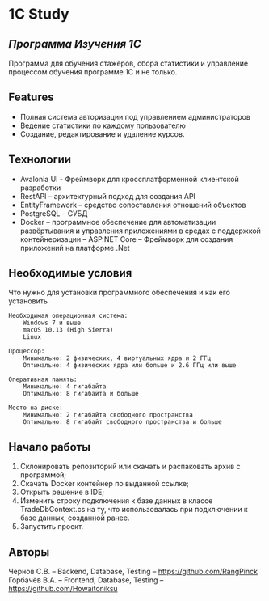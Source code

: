 # 1C Study
## _Программа Изучения 1С_


Программа для обучения стажёров, сбора статистики и управление процессом обучения программе 1С и не только.
## Features

- Полная система авторизации под управлением администраторов
- Ведение статистики по каждому пользователю
- Создание, редактирование и удаление курсов.

## Технологии 
- Avalonia UI - Фреймворк для кроссплатформенной клиентской разработки
- RestAPI – архитектурный подход для создания API
- EntityFramework – средство сопоставления отношений объектов
- PostgreSQL – СУБД
- Docker – программное обеспечение для автоматизации развёртывания и управления приложениями в средах с поддержкой контейнеризации
– ASP.NET Core – Фреймворк для создания приложений на платформе .Net

## Необходимые условия

Что нужно для установки программного обеспечения и как его установить

    Необходимая операционная система:
        Windows 7 и выше
        macOS 10.13 (High Sierra)
        Linux

    Процессор:
        Минимально: 2 физических, 4 виртуальных ядра и 2 ГГц
        Оптимально: 4 физических ядра или больше и 2.6 ГГц или выше

    Оперативная память:
        Минимально: 4 гигабайта
        Оптимально: 8 гигабайта и больше

    Место на диске:
        Минимально: 2 гигабайта свободного пространства
        Оптимально: 8 гигабайт свободного пространства и больше


## Начало работы

   1. Cклонировать репозиторий или скачать и распаковать архив с программой;
   2. Скачать Docker контейнер по выданной ссылке;
   3. Открыть решение в IDE;
   4. Изменить строку подключения к базе данных в классе TradeDbContext.cs на ту, что использовалась при подключении к базе данных, созданной ранее.
   5. Запустить проект.     
  
## Авторы 
 Чернов С.В. – Backend, Database, Testing –  https://github.com/RangPinck
 Горбачёв В.А. – Frontend, Database, Testing – https://github.com/Howaitoniksu